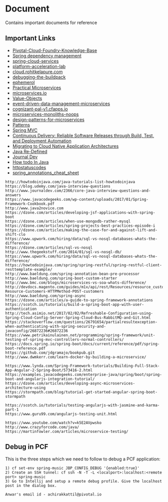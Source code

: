 # Document
Contains important documents for reference

## Important Links
- [Pivotal-Cloud-Foundry-Knowledge-Base](https://discuss.pivotal.io/hc/en-us/categories/200072648-Pivotal-Cloud-Foundry-Knowledge-Base)
- [Spring dependency management](https://gist.github.com/tygern/7ae839d0165e7f2bd141402654dc8966)
- [spring-cloud-services](https://docs.pivotal.io/spring-cloud-services/common/client-dependencies.html)
- [platform-acceleration-lab](https://platform-acceleration-lab-links-v1.cfapps.io/)
- [cloud.rohitkelapure.com](http://cloud.rohitkelapure.com/2016/10/snap-analysis-of-applications.html)
- [debugging-the-buildpack](https://github.com/cloudfoundry/java-buildpack/blob/master/docs/debugging-the-buildpack.md)
- [ephemerol](https://github.com/Pivotal-Field-Engineering/ephemerol)
- [Practical Microservices](https://docs.google.com/document/d/1WU7pKwW-Sx5Wrc0pQoM7r4vrSanXa2VcrQ1F6siCwvY/edit#heading=h.xvv6bc2hme7d)
- [microservices.io](http://microservices.io/index.html)
- [Value-Objects](https://www.infoq.com/presentations/Value-Objects-Dan-Bergh-Johnsson)
- [event-driven-data-management-microservices](https://www.nginx.com/blog/event-driven-data-management-microservices/)
- [cognizant-pal-v1.cfapps.io](https://cognizant-pal-v1.cfapps.io)
- [microservices-monoliths-noops](http://blog.arungupta.me/microservices-monoliths-noops/)
- [design-patterns-for-microservices](https://azure.microsoft.com/en-in/blog/design-patterns-for-microservices/)
- [Patterns](https://docs.microsoft.com/en-us/azure/architecture/patterns/)
- [Spring MVC](https://www.javatpoint.com/spring-3-mvc-tutorial)
- [Continuous Delivery: Reliable Software Releases through Build, Test, and Deployment Automation](http://www.synchronit.com/downloads/Continuous%20Delivery%20-%20Reliable%20Software%20Releases%20Through%20Build,%20Test%20And%20Deployment%20Automation.pdf)
- [Migrating to Cloud Native Application Architectures](https://download3.vmware.com/vmworld/2015/downloads/oreilly-cloud-native-archx.pdf)
- [Java Re-Defined](http://www.java-redefined.com/2013/08/java-collections-internal-working.html)
- [Journal Dev](http://www.journaldev.com/2888/spring-tutorial-spring-core-tutorial)
- [How todo In Java](http://howtodoinjava.com/)
- [httpstatuscodes](http://www.restapitutorial.com/httpstatuscodes.html)
- [spring_annotations_cheat_sheet](http://files.zeroturnaround.com/pdf/zt_spring_annotations_cheat_sheet.pdf)

```text
http://howtodoinjava.com/java-tutorials-list-howtodoinjava 
https://blog.udemy.com/java-interview-questions
http://www.journaldev.com/2366/core-java-interview-questions-and-answers
https://www.javacodegeeks.com/wp-content/uploads/2017/01/Spring-Framework-Cookbook.pdf
http://www.java2novice.com
https://dzone.com/articles/developing-jsf-applications-with-spring-boot
https://dzone.com/articles/when-use-mongodb-rather-mysql
https://dzone.com/articles/spring-projects-best-practices-episode-i
https://dzone.com/articles/making-the-case-for-and-against-lift-and-shift-clo
https://www.upwork.com/hiring/data/sql-vs-nosql-databases-whats-the-difference/
https://dzone.com/articles/sql-vs-nosql
http://www.thegeekstuff.com/2014/01/sql-vs-nosql-db/
https://www.upwork.com/hiring/data/sql-vs-nosql-databases-whats-the-difference/
https://howtodoinjava.com/spring/spring-restful/spring-restful-client-resttemplate-example/
http://www.baeldung.com/spring-annotation-bean-pre-processor
http://www.baeldung.com/spring-boot-custom-starter
http://www.bmc.com/blogs/microservices-vs-soa-whats-difference/
http://devdocs.magento.com/guides/m1x/api/rest/Resources/resource_customers.html#RESTAPI-Resource-Customers-HTTPMethod-POST-customers
http://www.baeldung.com/spring-async
https://dzone.com/articles/a-guide-to-spring-framework-annotations
https://scotch.io/tutorials/build-a-spring-boot-app-with-user-authentication
http://tech.asimio.net/2017/02/02/Refreshable-Configuration-using-Spring-Cloud-Config-Server-Spring-Cloud-Bus-RabbitMQ-and-Git.html
https://stackoverflow.com/questions/26791654/partialresultexception-when-authenticating-with-spring-security-and-javaconfig/26872236#26872236
https://www.petrikainulainen.net/programming/spring-framework/unit-testing-of-spring-mvc-controllers-normal-controllers/
https://docs.spring.io/spring-boot/docs/current/reference/pdf/spring-boot-reference.pdf
https://github.com/jdgramajo/bookpub.git
http://www.dwmkerr.com/learn-docker-by-building-a-microservice/

https://www.lynda.com/Spring-Framework-tutorials/Building-Full-Stack-App-Angular-2-Spring-Boot/573416-2.html
https://examples.javacodegeeks.com/enterprise-java/spring/boot/spring-boot-and-angularjs-integration-tutorial/
https://dzone.com/articles/developing-async-microservices-architecture-using
https://stormpath.com/blog/tutorial-get-started-angular-spring-boot-stormpath

https://scotch.io/tutorials/testing-angularjs-with-jasmine-and-karma-part-1
https://www.guru99.com/angularjs-testing-unit.html

https://www.youtube.com/watch?v=k5E2AVpwsko
http://www.crazyforcode.com/java/
https://martinfowler.com/articles/microservice-testing/

```

## Debug in PCF
This is the three steps which we need to follow to debug a PCF application:
```
1) cf set-env spring-music JBP_CONFIG_DEBUG '{enabled:true}'
2) Create an SSH tunnel: cf ssh -N -T -L <localport>:localhost:<remote port> spring-music
3) Go to Intellij and setup a remote debug profile. Give the localhost post in the dialog box.
```
```
Anwar's email id - achirakkattil@pivotal.io
```
